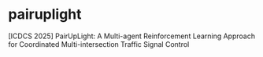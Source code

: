 # pairuplight
[ICDCS 2025] PairUpLight: A Multi-agent Reinforcement Learning Approach for Coordinated Multi-intersection Traffic Signal Control
